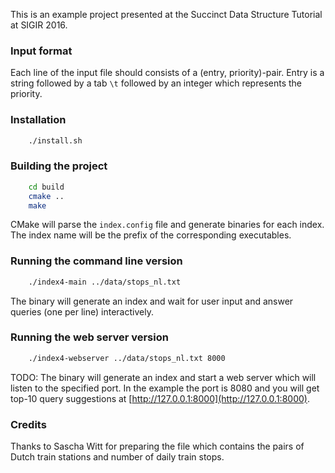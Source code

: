 This is an example project presented at the Succinct Data Structure Tutorial at SIGIR 2016.

### Input format

Each line of the input file should consists of a (entry, priority)-pair.
Entry is a string followed by a tab `\t` followed by an integer which
represents the priority.

### Installation

```bash
    ./install.sh
```

### Building the project

```bash
    cd build
    cmake ..
    make
```

CMake will parse the `index.config` file and generate
binaries for each index. The index name will be the prefix
of the corresponding executables.

### Running the command line version


```bash
    ./index4-main ../data/stops_nl.txt
```
The binary will generate an index and wait for user input
and answer queries (one per line) interactively.


### Running the web server version

```bash
    ./index4-webserver ../data/stops_nl.txt 8000
```

TODO: The binary will generate an index and start a web server
which will listen to the specified port.
In the example the port
is 8080 and you will get top-10 query suggestions at 
[http://127.0.0.1:8000](http://127.0.0.1:8000).


### Credits

Thanks to Sascha Witt for preparing the file which contains the pairs of
Dutch train stations and number of daily train stops.
